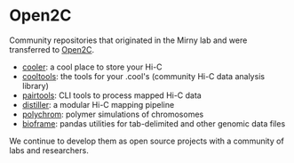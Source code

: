 # Open2C

Community repositories that originated in the Mirny lab and were transferred to [Open2C](https://github.com/open2c).

* [cooler](https://github.com/open2c/cooler): a cool place to store your Hi-C
* [cooltools](https://github.com/open2c/cooltools): the tools for your .cool's (community Hi-C data analysis library)
* [pairtools](https://github.com/open2c/pairtools): CLI tools to process mapped Hi-C data
* [distiller](https://github.com/open2c/distiller): a modular Hi-C mapping pipeline
* [polychrom](https://github.com/open2c/polychrom): polymer simulations of chromosomes
* [bioframe](https://github.com/open2c/bioframe): pandas utilities for tab-delimited and other genomic data files

We continue to develop them as open source projects with a community of labs and researchers. 
